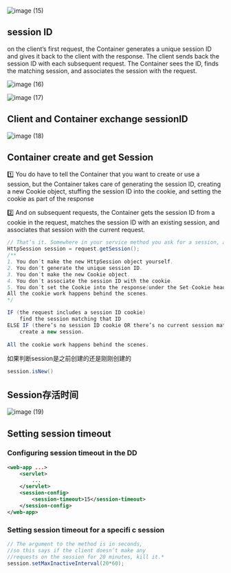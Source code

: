 ![image (15)](https://gitee.com/q10viking/PictureRepos/raw/master/images//202112061605044.jpg)



## session ID

on the client’s first request, the Container generates a unique session ID and gives it back to the client with the response. The client sends back the session ID with each subsequent request. The Container sees the ID, finds the matching session, and associates the session with the request.

![image (16)](https://gitee.com/q10viking/PictureRepos/raw/master/images//202112061608848.jpg)

![image (17)](https://gitee.com/q10viking/PictureRepos/raw/master/images//202112061609586.jpg)



## Client and Container exchange sessionID

![image (18)](https://gitee.com/q10viking/PictureRepos/raw/master/images//202112061611750.jpg)



## Container create and get Session

:one: You do have to tell the Container that you want to create or use a session, but the Container takes care of generating the session ID, creating a new Cookie object, stuffing the session ID into the cookie, and setting the cookie as part of the response

:two: And on subsequent requests, the Container gets the session ID from a cookie in the request, matches the session ID with an existing session, and associates that session with the current request.

```java
// That’s it. Somewhere in your service method you ask for a session, and everything else happens automatically.
HttpSession session = request.getSession();
/**
1. You don’t make the new HttpSession object yourself.
2. You don’t generate the unique session ID.
3. You don’t make the new Cookie object.
4. You don’t associate the session ID with the cookie.
5. You don’t set the Cookie into the response(under the Set-Cookie header).
All the cookie work happens behind the scenes.
*/
```

```java
IF (the request includes a session ID cookie)
	find the session matching that ID
ELSE IF (there’s no session ID cookie OR there’s no current session matching the session ID)
	create a new session.
    
All the cookie work happens behind the scenes.
```

如果判断session是之前创建的还是刚刚创建的

```java
session.isNew()
```



## Session存活时间

![image (19)](https://gitee.com/q10viking/PictureRepos/raw/master/images//202112061627210.jpg)

## Setting session timeout

### Configuring session timeout in the DD

```xml {6}
<web-app ...>
    <servlet>
        ...
    </servlet> 
    <session-config>
    	<session-timeout>15</session-timeout>
    </session-config>
</web-app>
```

### Setting session timeout for a specifi c session

```java
// The argument to the method is in seconds,
//so this says if the client doesn’t make any
//requests on the session for 20 minutes, kill it.*
session.setMaxInactiveInterval(20*60);
```

